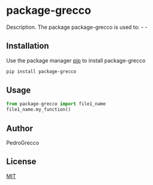 # package-grecco

Description. 
The package package-grecco is used to:
	- 
	-

## Installation

Use the package manager [pip](https://pip.pypa.io/en/stable/) to install package-grecco

```bash
pip install package-grecco
```

## Usage

```python
from package-grecco import file1_name
file1_name.my_function()
```

## Author
PedroGrecco

## License
[MIT](https://choosealicense.com/licenses/mit/)